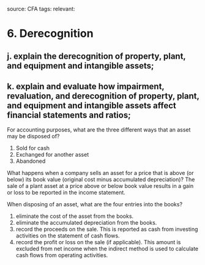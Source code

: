 source: CFA
tags: 
relevant: 

# 6. Derecognition

## j. explain the derecognition of property, plant, and equipment and intangible assets;
## k. explain and evaluate how impairment, revaluation, and derecognition of property, plant, and equipment and intangible assets affect financial statements and ratios;

For accounting purposes, what are the three different ways that an asset may be disposed of?
1. Sold for cash
2. Exchanged for another asset
3. Abandoned

What happens when a company sells an asset for a price that is above (or below) its book value (original cost minus accumulated depreciation)?
The sale of a plant asset at a price above or below book value results in a gain or loss to be reported in the income statement.

When disposing of an asset, what are the four entries into the books?
1. eliminate the cost of the asset from the books.
2. eliminate the accumulated depreciation from the books.
3. record the proceeds on the sale. This is reported as cash from investing activities on the statement of cash flows.
4. record the profit or loss on the sale (if applicable). This amount is excluded from net income when the indirect method is used to calculate cash flows from operating activities.

